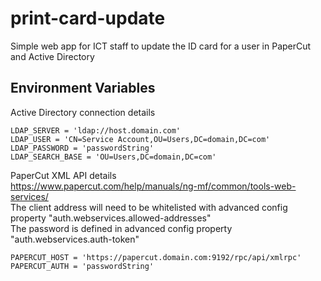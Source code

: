 # print-card-update
Simple web app for ICT staff to update the ID card for a user in PaperCut and Active Directory

## Environment Variables
Active Directory connection details
```
LDAP_SERVER = 'ldap://host.domain.com'
LDAP_USER = 'CN=Service Account,OU=Users,DC=domain,DC=com'
LDAP_PASSWORD = 'passwordString'
LDAP_SEARCH_BASE = 'OU=Users,DC=domain,DC=com'
```
PaperCut XML API details\
https://www.papercut.com/help/manuals/ng-mf/common/tools-web-services/ \
The client address will need to be whitelisted with advanced config property "auth.webservices.allowed-addresses" \
The password is defined in advanced config property "auth.webservices.auth-token"
```
PAPERCUT_HOST = 'https://papercut.domain.com:9192/rpc/api/xmlrpc'
PAPERCUT_AUTH = 'passwordString'
```